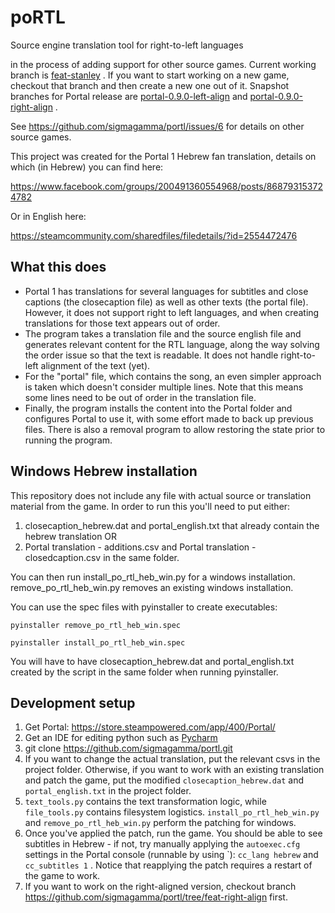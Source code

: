 # poRTL
Source engine translation tool for right-to-left languages 


in the process of adding support for other source games. Current working branch is [feat-stanley](https://github.com/sigmagamma/portl/tree/feat-stanley)
. If you want to start working on a new game, checkout that branch and then create a new one out of it. 
Snapshot branches for Portal release are [portal-0.9.0-left-align](https://github.com/sigmagamma/portl/tree/portal-0.9.0-left-align) and [portal-0.9.0-right-align](https://github.com/sigmagamma/portl/tree/portal-0.9.0-right-align) .

See https://github.com/sigmagamma/portl/issues/6 for details on other source games.

This project was created for the Portal 1 Hebrew fan translation, details on which (in Hebrew) you can find here:

https://www.facebook.com/groups/200491360554968/posts/868793153724782

Or in English here:

https://steamcommunity.com/sharedfiles/filedetails/?id=2554472476


## What this does
* Portal 1 has translations for several languages for subtitles and close captions (the closecaption file)
as well as other texts (the portal file). However, it does not support right to left languages,
and when creating translations for those text appears out of order. 
* The program takes a translation file and the source english file and generates relevant content for the RTL language,
along the way solving the order issue so that the text is readable. It does not handle right-to-left alignment of the text (yet).
* For the "portal" file, which contains the song, an even simpler approach is taken which doesn't
consider multiple lines. Note that this means some lines need to be out of order in the translation file.
* Finally, the program installs the content into the Portal folder and configures Portal to use it, with some effort made to back up previous files.
There is also a removal program to allow restoring the state prior to running the program.

## Windows Hebrew installation
This repository does not include any file with actual source or translation material from the game.
In order to run this you'll need to put either:

1. closecaption_hebrew.dat and portal_english.txt that already contain the hebrew translation OR
2. Portal translation - additions.csv and Portal translation - closedcaption.csv
in the same folder.

You can then run install_po_rtl_heb_win.py for a windows installation.
remove_po_rtl_heb_win.py removes an existing windows installation.

You can use the spec files with pyinstaller to create executables:

`pyinstaller remove_po_rtl_heb_win.spec`

`pyinstaller install_po_rtl_heb_win.spec`

You will have to have closecaption_hebrew.dat and portal_english.txt created
by the script in the same folder when running pyinstaller.

## Development setup
1. Get Portal: 
https://store.steampowered.com/app/400/Portal/
2. Get an IDE for editing python such as [Pycharm](https://www.jetbrains.com/pycharm/)
3. git clone https://github.com/sigmagamma/portl.git
4. If you want to change the actual translation, put the relevant csvs in the project folder. Otherwise, if you want to work with an existing translation and patch the game, put the modified `closecaption_hebrew.dat` and `portal_english.txt` in the project folder.
5. `text_tools.py` contains the text transformation logic, while `file_tools.py` contains filesystem logistics. `install_po_rtl_heb_win.py` and `remove_po_rtl_heb_win.py` perform the patching for windows.
6. Once you've applied the patch, run the game. You should be able to see subtitles
in Hebrew - if not, try manually applying the `autoexec.cfg` settings in the Portal console
(runnable by using \`): `cc_lang hebrew` and `cc_subtitles 1` . Notice that reapplying the patch requires a restart of the game to work.
7. If you want to work on the right-aligned version, checkout branch https://github.com/sigmagamma/portl/tree/feat-right-align first. 

